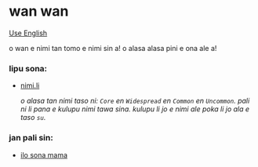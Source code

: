 # wan wan

[Use English](README.md)

o wan e nimi tan tomo e nimi sin a! o alasa alasa pini e ona ale a!

### lipu sona:
* [nimi.li](https://nimi.li/)

    *o alasa tan nimi taso ni: `Core` en `Widespread` en `Common` en `Uncommon`. pali ni li pana e kulupu nimi tawa sina. kulupu li jo e nimi ale poka li jo ala e taso `su`.*

### jan pali sin:
* [ilo sona mama](https://github.com/vZekii/alchemy)
